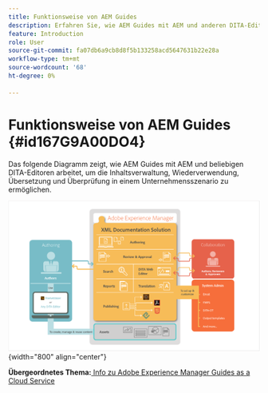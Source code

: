 ```yaml
---
title: Funktionsweise von AEM Guides
description: Erfahren Sie, wie AEM Guides mit AEM und anderen DITA-Editoren zusammenarbeitet, um Content Management, Wiederverwendung, Übersetzung und Überprüfung in einem Unternehmensszenario zu ermöglichen.
feature: Introduction
role: User
source-git-commit: fa07db6a9cb8d8f5b133258acd5647631b22e28a
workflow-type: tm+mt
source-wordcount: '68'
ht-degree: 0%

---
```


# Funktionsweise von AEM Guides {#id167G9A00DO4}

Das folgende Diagramm zeigt, wie AEM Guides mit AEM und beliebigen DITA-Editoren arbeitet, um die Inhaltsverwaltung, Wiederverwendung, Übersetzung und Überprüfung in einem Unternehmensszenario zu ermöglichen.

![](images/xml-add-on-how-it-works.png){width="800" align="center"}


**Übergeordnetes Thema:**[ Info zu Adobe Experience Manager Guides as a Cloud Service](intro.md)
